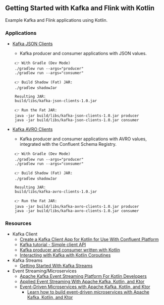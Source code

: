 ## Getting Started with Kafka and Flink with Kotlin

Example Kafka and Flink applications using Kotlin.

### Applications

- [Kafka JSON Clients](./kafka-json-clients/)

  - Kafka producer and consumer applications with JSON values.

  ```
   👉 With Gradle (Dev Mode)
   ./gradlew run --args="producer"
   ./gradlew run --args="consumer"

   👉 Build Shadow (Fat) JAR:
   ./gradlew shadowJar

   Resulting JAR:
   build/libs/kafka-json-clients-1.0.jar

   👉 Run the Fat JAR:
   java -jar build/libs/kafka-json-clients-1.0.jar producer
   java -jar build/libs/kafka-json-clients-1.0.jar consumer
  ```

- [Kafka AVRO Clients](./kafka-avro-clients/)

  - Kafka producer and consumer applications with AVRO values, integrated with the Confluent Schema Registry.

  ```
   👉 With Gradle (Dev Mode)
   ./gradlew run --args="producer"
   ./gradlew run --args="consumer"

   👉 Build Shadow (Fat) JAR:
   ./gradlew shadowJar

   Resulting JAR:
   build/libs/kafka-avro-clients-1.0.jar

   👉 Run the Fat JAR:
   java -jar build/libs/kafka-avro-clients-1.0.jar producer
   java -jar build/libs/kafka-avro-clients-1.0.jar consumer
  ```

### Resources

- Kafka Client
  - [Create a Kafka Client App for Kotlin for Use With Confluent Platform](https://docs.confluent.io/platform/current/clients/examples/kotlin.html)
  - [Kafka tutorial - Simple client API](https://github.com/aseigneurin/kafka-tutorial-simple-client)
  - [Kafka producer and consumer written with Kotlin](https://lankydan.dev/kafka-producer-and-consumer-written-with-kotlin)
  - [Interacting with Kafka with Kotlin Coroutines](https://nabeelvalley.co.za/blog/2023/11-11/interacting-with-kafka-using-kotlin/)
- Kafka Streams
  - [Getting Started With Kafka Streams](https://lucapette.me/writing/getting-started-with-kafka-streams/)
- Event Streaming/Microservices
  - [Apache Kafka Event Streaming Platform For Kotlin Developers](https://www.youtube.com/watch?v=Y-sqGKsnSHI)
  - [Applied Event Streaming With Apache Kafka, Kotlin, and Ktor](https://www.youtube.com/watch?v=6qxkawU0qKA)
  - [Event-Driven Microservices with Apache Kafka, Kotlin, and Ktor](https://www.youtube.com/watch?v=x9l_6E4jIQY)
    - [Learn how to build event-driven microservices with Apache Kafka, Kotlin, and Ktor](https://gamov.io/workshop/2021/03/30/ktor-kafka-2021.html)
